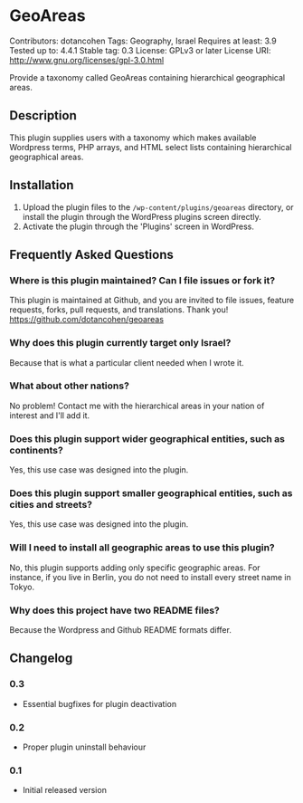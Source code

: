 # GeoAreas

Contributors: dotancohen
Tags: Geography, Israel
Requires at least: 3.9
Tested up to: 4.4.1
Stable tag: 0.3
License: GPLv3 or later
License URI: http://www.gnu.org/licenses/gpl-3.0.html

Provide a taxonomy called GeoAreas containing hierarchical geographical areas.



## Description

This plugin supplies users with a taxonomy which makes available Wordpress terms, PHP arrays, and HTML select lists containing hierarchical geographical areas.



## Installation

1. Upload the plugin files to the `/wp-content/plugins/geoareas` directory, or install the plugin through the WordPress plugins screen directly.
1. Activate the plugin through the 'Plugins' screen in WordPress.



## Frequently Asked Questions

### Where is this plugin maintained? Can I file issues or fork it?

This plugin is maintained at Github, and you are invited to file issues, feature requests, forks, pull requests, and translations. Thank you!
https://github.com/dotancohen/geoareas


### Why does this plugin currently target only Israel?

Because that is what a particular client needed when I wrote it.


### What about other nations?

No problem! Contact me with the hierarchical areas in your nation of interest and I'll add it.


### Does this plugin support wider geographical entities, such as continents?

Yes, this use case was designed into the plugin.


### Does this plugin support smaller geographical entities, such as cities and streets?

Yes, this use case was designed into the plugin.


### Will I need to install all geographic areas to use this plugin?

No, this plugin supports adding only specific geographic areas. For instance, if you live in Berlin, you do not need to install every street name in Tokyo.


### Why does this project have two README files?

Because the Wordpress and Github README formats differ.



## Changelog

### 0.3
* Essential bugfixes for plugin deactivation

### 0.2
* Proper plugin uninstall behaviour

### 0.1
* Initial released version

